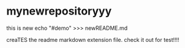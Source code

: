 # mynewrepositoryyy

this is new 
echo "#demo" >>> newREADME.md

creaTES the readme markdown extension file. check it out for test!!!!
